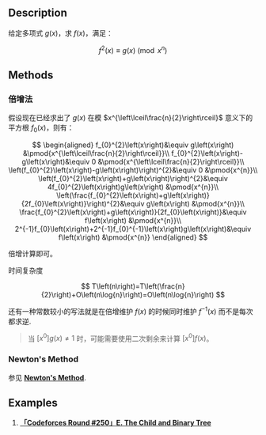 ## Description

给定多项式 $g\left(x\right)$，求 $f\left(x\right)$，满足：

$$
f^{2}\left(x\right)\equiv g\left(x\right) \pmod{x^{n}}
$$

## Methods

### 倍增法

假设现在已经求出了 $g\left(x\right)$ 在模 $x^{\left\lceil\frac{n}{2}\right\rceil}$ 意义下的平方根 $f_{0}\left(x\right)$，则有：

$$
\begin{aligned}
	f_{0}^{2}\left(x\right)&\equiv g\left(x\right) &\pmod{x^{\left\lceil\frac{n}{2}\right\rceil}}\\
	f_{0}^{2}\left(x\right)-g\left(x\right)&\equiv 0 &\pmod{x^{\left\lceil\frac{n}{2}\right\rceil}}\\
	\left(f_{0}^{2}\left(x\right)-g\left(x\right)\right)^{2}&\equiv 0 &\pmod{x^{n}}\\
	\left(f_{0}^{2}\left(x\right)+g\left(x\right)\right)^{2}&\equiv 4f_{0}^{2}\left(x\right)g\left(x\right) &\pmod{x^{n}}\\
	\left(\frac{f_{0}^{2}\left(x\right)+g\left(x\right)}{2f_{0}\left(x\right)}\right)^{2}&\equiv g\left(x\right) &\pmod{x^{n}}\\
	\frac{f_{0}^{2}\left(x\right)+g\left(x\right)}{2f_{0}\left(x\right)}&\equiv f\left(x\right) &\pmod{x^{n}}\\
	2^{-1}f_{0}\left(x\right)+2^{-1}f_{0}^{-1}\left(x\right)g\left(x\right)&\equiv f\left(x\right) &\pmod{x^{n}}
\end{aligned}
$$

倍增计算即可。

时间复杂度

$$
T\left(n\right)=T\left(\frac{n}{2}\right)+O\left(n\log{n}\right)=O\left(n\log{n}\right)
$$

还有一种常数较小的写法就是在倍增维护 $f\left(x\right)$ 的时候同时维护 $f^{-1}\left(x\right)$ 而不是每次都求逆.

> 当 $\left[x^{0}\right]g\left(x\right)\neq 1$ 时，可能需要使用二次剩余来计算 $\left[x^{0}\right]f\left(x\right)$。

### Newton's Method

参见 [**Newton's Method**](/math/poly/newton/#newtons-method).

## Examples

1. [**「Codeforces Round #250」E. The Child and Binary Tree**](https://codeforces.com/contest/438/problem/E)
